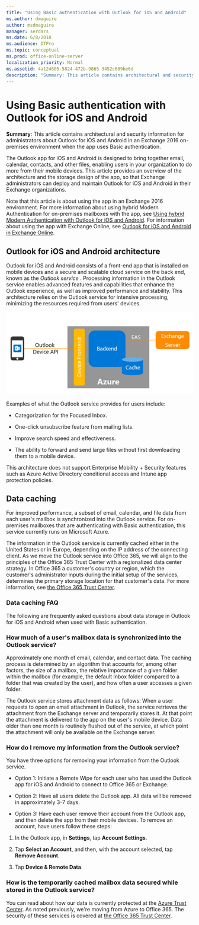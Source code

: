 ```yaml
---
title: "Using Basic authentication with Outlook for iOS and Android"
ms.author: dmaguire
author: msdmaguire
manager: serdars
ms.date: 6/8/2018
ms.audience: ITPro
ms.topic: conceptual
ms.prod: office-online-server
localization_priority: Normal
ms.assetid: 4a124605-5824-472b-9865-3452c689be6d
description: "Summary: This article contains architectural and security information for administrators about Outlook for iOS and Android in an Exchange 2016 on-premises environment when the app uses Basic authentication."
---
```


# Using Basic authentication with Outlook for iOS and Android

 **Summary**: This article contains architectural and security information for administrators about Outlook for iOS and Android in an Exchange 2016 on-premises environment when the app uses Basic authentication.
  
The Outlook app for iOS and Android is designed to bring together email, calendar, contacts, and other files, enabling users in your organization to do more from their mobile devices. This article provides an overview of the architecture and the storage design of the app, so that Exchange administrators can deploy and maintain Outlook for iOS and Android in their Exchange organizations.
  
Note that this article is about using the app in an Exchange 2016 environment. For more information about using hybrid Modern Authentication for on-premises mailboxes with the app, see [Using hybrid Modern Authentication with Outlook for iOS and Android](use-hybrid-modern-auth.md). For information about using the app with Exchange Online, see [Outlook for iOS and Android in Exchange Online](https://go.microsoft.com/fwlink/p/?linkid=845477).
  
## Outlook for iOS and Android architecture

Outlook for iOS and Android consists of a front-end app that is installed on mobile devices and a secure and scalable cloud service on the back end, known as the  *Outlook service*  . Processing information in the Outlook service enables advanced features and capabilities that enhance the Outlook experience, as well as improved performance and stability. This architecture relies on the Outlook service for intensive processing, minimizing the resources required from users' devices. 
  
![Architecture of Basic authentication in Outlook for iOS and Android](../../media/08b57616-7479-4577-b5de-1fc48dd059a1.PNG)
  
Examples of what the Outlook service provides for users include:
  
- Categorization for the Focused Inbox.
    
- One-click unsubscribe feature from mailing lists.
    
- Improve search speed and effectiveness.
    
- The ability to forward and send large files without first downloading them to a mobile device.
    
This architecture does not support Enterprise Mobility + Security features such as Azure Active Directory conditional access and Intune app protection policies.
  
## Data caching

For improved performance, a subset of email, calendar, and file data from each user's mailbox is synchronized into the Outlook service. For on-premises mailboxes that are authenticating with Basic authentication, this service currently runs on Microsoft Azure.
  
The information in the Outlook service is currently cached either in the United States or in Europe, depending on the IP address of the connecting client. As we move the Outlook service into Office 365, we will align to the principles of the Office 365 Trust Center with a regionalized data center strategy. In Office 365 a customer's country or region, which the customer's administrator inputs during the initial setup of the services, determines the primary storage location for that customer's data. For more information, see [the Office 365 Trust Center](https://go.microsoft.com/fwlink/p/?LinkId=525776).
  
### Data caching FAQ

The following are frequently asked questions about data storage in Outlook for iOS and Android when used with Basic authentication.
  
### How much of a user's mailbox data is synchronized into the Outlook service?

Approximately one month of email, calendar, and contact data. The caching process is determined by an algorithm that accounts for, among other factors, the size of a mailbox, the relative importance of a given folder within the mailbox (for example, the default Inbox folder compared to a folder that was created by the user), and how often a user accesses a given folder.
  
The Outlook service stores attachment data as follows: When a user requests to open an email attachment in Outlook, the service retrieves the attachment from the Exchange server and temporarily stores it. At that point the attachment is delivered to the app on the user's mobile device. Data older than one month is routinely flushed out of the service, at which point the attachment will only be available on the Exchange server.
  
### How do I remove my information from the Outlook service?

You have three options for removing your information from the Outlook service.
  
- Option 1: Initiate a Remote Wipe for each user who has used the Outlook app for iOS and Android to connect to Office 365 or Exchange.
    
- Option 2: Have all users delete the Outlook app. All data will be removed in approximately 3-7 days.
    
- Option 3: Have each user remove their account from the Outlook app, and then delete the app from their mobile devices. To remove an account, have users follow these steps:
    
1.  In the Outlook app, in **Settings**, tap **Account Settings**.
    
2. Tap **Select an Account**, and then, with the account selected, tap **Remove Account**.
    
3. Tap **Device &amp; Remote Data**.
    
### How is the temporarily cached mailbox data secured while stored in the Outlook service?

You can read about how our data is currently protected at the [Azure Trust Center](https://azure.microsoft.com/support/trust-center/). As noted previously, we're moving from Azure to Office 365. The security of these services is covered at [the Office 365 Trust Center](https://go.microsoft.com/fwlink/p/?LinkId=525776).
  

